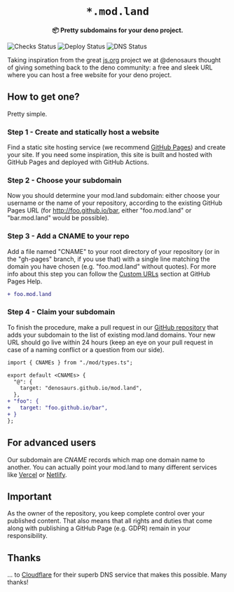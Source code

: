 <div align="center">
  <h1><code>*.mod.land</code></h1>
  <p>
    <strong>📦 Pretty subdomains for your deno project.</strong>
  </p>
</div>

![Checks Status](https://img.shields.io/github/workflow/status/denosaurs/mod.land/Check?label=Checks)
![Deploy Status](https://img.shields.io/github/workflow/status/denosaurs/mod.land/Deploy?label=Deploy)
![DNS Status](https://img.shields.io/github/workflow/status/denosaurs/mod.land/DNS?label=DNS)

Taking inspiration from the great [js.org][js-org] project we at @denosaurs
thought of giving something back to the deno community: a free and sleek URL
where you can host a free website for your deno project.

## How to get one?

Pretty simple.

### Step 1 - Create and statically host a website

Find a static site hosting service (we recommend [GitHub Pages][gh-pages]) and
create your site. If you need some inspiration, this site is built and hosted
with GitHub Pages and deployed with GitHub Actions.

### Step 2 - Choose your subdomain

Now you should determine your mod.land subdomain: either choose your username or
the name of your repository, according to the existing GitHub Pages URL (for
http://foo.github.io/bar, either "foo.mod.land" or "bar.mod.land" would be
possible).

### Step 3 - Add a CNAME to your repo

Add a file named "CNAME" to your root directory of your repository (or in the
"gh-pages" branch, if you use that) with a single line matching the domain you
have chosen (e.g. "foo.mod.land" without quotes). For more info about this step
you can follow the [Custom URLs](gh-custom-urls) section at GitHub Pages Help.

```diff
+ foo.mod.land
```

### Step 4 - Claim your subdomain

To finish the procedure, make a pull request in our [GitHub repository][repo]
that adds your subdomain to the list of existing mod.land domains. Your new URL
should go live within 24 hours (keep an eye on your pull request in case of a
naming conflict or a question from our side).

```diff
import { CNAMEs } from "./mod/types.ts";

export default <CNAMEs> {
  "@": {
    target: "denosaurs.github.io/mod.land",
  },
+ "foo": {
+   target: "foo.github.io/bar",
+ }
};
```

## For advanced users

Our subdomain are _CNAME_ records which map one domain name to another. You can
actually point your mod.land to many different services like [Vercel][vercel] or
[Netlify][netlify].

## Important

As the owner of the repository, you keep complete control over your published
content. That also means that all rights and duties that come along with
publishing a GitHub Page (e.g. GDPR) remain in your responsibility.

## Thanks

... to [Cloudflare][cloudflare] for their superb DNS service that makes this
possible. Many thanks!

[js-org]: https://js.org
[gh-pages]: https://help.github.com/pages/
[gh-custom-urls]: https://docs.github.com/en/github/working-with-github-pages/configuring-a-custom-domain-for-your-github-pages-site
[repo]: https://github.com/denosaurs/mod.land
[vercel]: https://vercel.com
[netlify]: https://netlify.com
[cloudflare]: https://www.cloudflare.com
